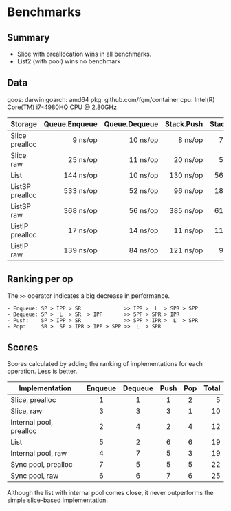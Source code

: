 # Benchmarks

## Summary

- Slice with preallocation wins in all benchmarks.
- List2 (with pool) wins no benchmark

## Data

goos: darwin
goarch: amd64
pkg: github.com/fgm/container
cpu: Intel(R) Core(TM) i7-4980HQ CPU @ 2.80GHz

| Storage         |    Queue.Enqueue | Queue.Dequeue | Stack.Push |   Stack.Pop |
|:----------------|-----------------:|--------------:|-----------:|------------:|
| Slice prealloc  |          9 ns/op |      10 ns/op |    8 ns/op |     7 ns/op |
| Slice raw       |         25 ns/op |      11 ns/op |   20 ns/op |     5 ns/op |
| List            |        144 ns/op |      10 ns/op |  130 ns/op |    56 ns/op |
| ListSP prealloc |        533 ns/op |      52 ns/op |   96 ns/op |    18 ns/op |
| ListSP raw      |        368 ns/op |      56 ns/op |  385 ns/op |    61 ns/op |
| ListIP prealloc |         17 ns/op |      14 ns/op |   11 ns/op |    11 ns/op |
| ListIP raw      |        139 ns/op |      84 ns/op |  121 ns/op |     9 ns/op | 

## Ranking per op

The `>>` operator indicates a big decrease in performance.

```
- Enqueue: SP > IPP > SR              >> IPR >  L  > SPR > SPP
- Dequeue: SP >  L  > SR  > IPP       >> SPP > SPR > IPR
- Push:    SP > IPP > SR              >> SPP > IPR >  L  > SPR
- Pop:     SR >  SP > IPR > IPP > SPP >>  L  > SPR
```

## Scores

Scores calculated by adding the ranking of implementations for each operation.
Less is better.

| Implementation          | Enqueue | Dequeue | Push | Pop | Total |
|-------------------------|:-------:|:-------:|:----:|:---:|------:|
| Slice, prealloc         |    1    |    1    |  1   |  2  |     5 |
| Slice, raw              |    3    |    3    |  3   |  1  |    10 |
| Internal pool, prealloc |    2    |    4    |  2   |  4  |    12 |
| List                    |    5    |    2    |  6   |  6  |    19 |
| Internal pool, raw      |    4    |    7    |  5   |  3  |    19 |
| Sync pool, prealloc     |    7    |    5    |  5   |  5  |    22 |
| Sync pool, raw          |    6    |    6    |  7   |  6  |    25 |

Although the list with internal pool comes close, it never outperforms the
simple slice-based implementation.
